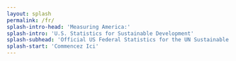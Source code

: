 ```yaml
---
layout: splash
permalink: /fr/
splash-intro-head: 'Measuring America:'
splash-intro: 'U.S. Statistics for Sustainable Development'
splash-subhead: 'Official US Federal Statistics for the UN Sustainable Development Goals'
splash-start: 'Commencez Ici'
---
```

